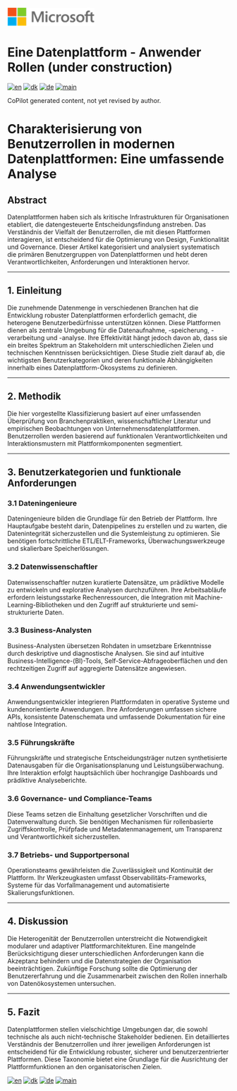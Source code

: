 ![microsoft](../images/microsoft.png)

# Eine Datenplattform - Anwender Rollen (under construction)

[![en](https://img.shields.io/badge/lang-en-blue.svg)](user-roles.md)
[![dk](https://img.shields.io/badge/lang-da-red.svg)](user-roles-da.md)
[![de](https://img.shields.io/badge/lang-de-yellow.svg)](user-roles-de.md)
[![main](https://img.shields.io/badge/main-document-green.svg)](../README.md)

CoPilot generated content, not yet revised by author.

# Charakterisierung von Benutzerrollen in modernen Datenplattformen: Eine umfassende Analyse

## **Abstract**
Datenplattformen haben sich als kritische Infrastrukturen für Organisationen etabliert, die datengesteuerte Entscheidungsfindung anstreben. Das Verständnis der Vielfalt der Benutzerrollen, die mit diesen Plattformen interagieren, ist entscheidend für die Optimierung von Design, Funktionalität und Governance. Dieser Artikel kategorisiert und analysiert systematisch die primären Benutzergruppen von Datenplattformen und hebt deren Verantwortlichkeiten, Anforderungen und Interaktionen hervor.

---

## **1. Einleitung**
Die zunehmende Datenmenge in verschiedenen Branchen hat die Entwicklung robuster Datenplattformen erforderlich gemacht, die heterogene Benutzerbedürfnisse unterstützen können. Diese Plattformen dienen als zentrale Umgebung für die Datenaufnahme, -speicherung, -verarbeitung und -analyse. Ihre Effektivität hängt jedoch davon ab, dass sie ein breites Spektrum an Stakeholdern mit unterschiedlichen Zielen und technischen Kenntnissen berücksichtigen. Diese Studie zielt darauf ab, die wichtigsten Benutzerkategorien und deren funktionale Abhängigkeiten innerhalb eines Datenplattform-Ökosystems zu definieren.

---

## **2. Methodik**
Die hier vorgestellte Klassifizierung basiert auf einer umfassenden Überprüfung von Branchenpraktiken, wissenschaftlicher Literatur und empirischen Beobachtungen von Unternehmensdatenplattformen. Benutzerrollen werden basierend auf funktionalen Verantwortlichkeiten und Interaktionsmustern mit Plattformkomponenten segmentiert.

---

## **3. Benutzerkategorien und funktionale Anforderungen**

### **3.1 Dateningenieure**
Dateningenieure bilden die Grundlage für den Betrieb der Plattform. Ihre Hauptaufgabe besteht darin, Datenpipelines zu erstellen und zu warten, die Datenintegrität sicherzustellen und die Systemleistung zu optimieren. Sie benötigen fortschrittliche ETL/ELT-Frameworks, Überwachungswerkzeuge und skalierbare Speicherlösungen.

### **3.2 Datenwissenschaftler**
Datenwissenschaftler nutzen kuratierte Datensätze, um prädiktive Modelle zu entwickeln und explorative Analysen durchzuführen. Ihre Arbeitsabläufe erfordern leistungsstarke Rechenressourcen, die Integration mit Machine-Learning-Bibliotheken und den Zugriff auf strukturierte und semi-strukturierte Daten.

### **3.3 Business-Analysten**
Business-Analysten übersetzen Rohdaten in umsetzbare Erkenntnisse durch deskriptive und diagnostische Analysen. Sie sind auf intuitive Business-Intelligence-(BI)-Tools, Self-Service-Abfrageoberflächen und den rechtzeitigen Zugriff auf aggregierte Datensätze angewiesen.

### **3.4 Anwendungsentwickler**
Anwendungsentwickler integrieren Plattformdaten in operative Systeme und kundenorientierte Anwendungen. Ihre Anforderungen umfassen sichere APIs, konsistente Datenschemata und umfassende Dokumentation für eine nahtlose Integration.

### **3.5 Führungskräfte**
Führungskräfte und strategische Entscheidungsträger nutzen synthetisierte Datenausgaben für die Organisationsplanung und Leistungsüberwachung. Ihre Interaktion erfolgt hauptsächlich über hochrangige Dashboards und prädiktive Analyseberichte.

### **3.6 Governance- und Compliance-Teams**
Diese Teams setzen die Einhaltung gesetzlicher Vorschriften und die Datenverwaltung durch. Sie benötigen Mechanismen für rollenbasierte Zugriffskontrolle, Prüfpfade und Metadatenmanagement, um Transparenz und Verantwortlichkeit sicherzustellen.

### **3.7 Betriebs- und Supportpersonal**
Operationsteams gewährleisten die Zuverlässigkeit und Kontinuität der Plattform. Ihr Werkzeugkasten umfasst Observabilitäts-Frameworks, Systeme für das Vorfallmanagement und automatisierte Skalierungsfunktionen.

---

## **4. Diskussion**
Die Heterogenität der Benutzerrollen unterstreicht die Notwendigkeit modularer und adaptiver Plattformarchitekturen. Eine mangelnde Berücksichtigung dieser unterschiedlichen Anforderungen kann die Akzeptanz behindern und die Datenstrategien der Organisation beeinträchtigen. Zukünftige Forschung sollte die Optimierung der Benutzererfahrung und die Zusammenarbeit zwischen den Rollen innerhalb von Datenökosystemen untersuchen.

---

## **5. Fazit**
Datenplattformen stellen vielschichtige Umgebungen dar, die sowohl technische als auch nicht-technische Stakeholder bedienen. Ein detailliertes Verständnis der Benutzerrollen und ihrer jeweiligen Anforderungen ist entscheidend für die Entwicklung robuster, sicherer und benutzerzentrierter Plattformen. Diese Taxonomie bietet eine Grundlage für die Ausrichtung der Plattformfunktionen an den organisatorischen Zielen.

[![en](https://img.shields.io/badge/lang-en-blue.svg)](user-roles.md)
[![dk](https://img.shields.io/badge/lang-da-red.svg)](user-roles-da.md)
[![de](https://img.shields.io/badge/lang-de-yellow.svg)](user-roles-de.md)
[![main](https://img.shields.io/badge/main-document-green.svg)](../README.md)